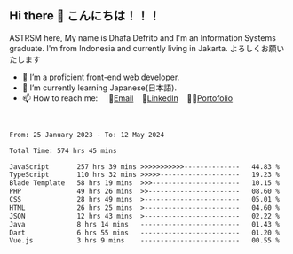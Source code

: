 ## Hi there 👋 こんにちは！！！
ASTRSM here, My name is Dhafa Defrito and I'm an Information Systems graduate. I'm from Indonesia and currently living in Jakarta. よろしくお願いたします

- 🔭 I’m a proficient front-end web developer.
- 🌱 I’m currently learning Japanese(日本語).
- 📫 How to reach me: &nbsp;&nbsp;&nbsp;&nbsp;📧[Email](ddefrito@gmail.com)&nbsp;&nbsp;&nbsp;&nbsp;💼[LinkedIn](https://www.linkedin.com/in/dhafa-defrita-rama-yudistira-9357a9229/)&nbsp;&nbsp;&nbsp;&nbsp;👨‍🎨[Portofolio](https://ddefrito.vercel.app/)
<br>
<!-- <p align="left">
<a href="https://github.com/ASTRSM">
  <img height="180em" src="https://github-readme-stats-eight-theta.vercel.app/api?username=ASTRSM&show_icons=true&theme=dracula&include_all_commits=true&count_private=true"/>
  <img height="180em" src="https://github-readme-stats-eight-theta.vercel.app/api/top-langs/?username=ASTRSM&layout=compact&langs_count=8&theme=dracula"/>
</a>
</p> -->

<!--START_SECTION:waka-->

```txt
From: 25 January 2023 - To: 12 May 2024

Total Time: 574 hrs 45 mins

JavaScript       257 hrs 39 mins >>>>>>>>>>>--------------   44.83 %
TypeScript       110 hrs 32 mins >>>>>--------------------   19.23 %
Blade Template   58 hrs 19 mins  >>>----------------------   10.15 %
PHP              49 hrs 26 mins  >>-----------------------   08.60 %
CSS              28 hrs 49 mins  >------------------------   05.01 %
HTML             26 hrs 25 mins  >------------------------   04.60 %
JSON             12 hrs 43 mins  >------------------------   02.22 %
Java             8 hrs 14 mins   -------------------------   01.43 %
Dart             6 hrs 55 mins   -------------------------   01.20 %
Vue.js           3 hrs 9 mins    -------------------------   00.55 %
```

<!--END_SECTION:waka-->
